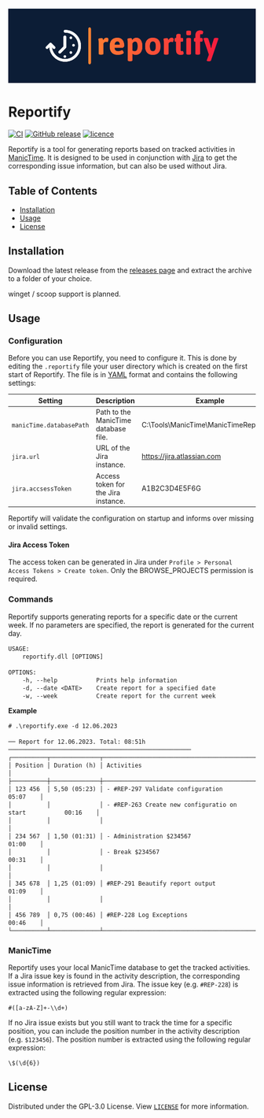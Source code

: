 ![logo](doc/img/logo-banner.png)

# Reportify

[![CI](https://github.com/francWhite/reportify/actions/workflows/ci.yml/badge.svg?branch=main)](https://github.com/francWhite/reportify/actions/workflows/ci.yml)
[![GitHub release](https://img.shields.io/github/v/release/francWhite/reportify)](https://github.com/francWhite/reportify/releases)
[![licence](https://img.shields.io/github/license/francWhite/reportify)](https://github.com/francWhite/reportify/blob/main/LICENSE)

Reportify is a tool for generating reports based on tracked activities in [ManicTime](https://www.manictime.com/). It is designed to be used in conjunction with [Jira](https://www.atlassian.com/software/jira) to get the corresponding issue information, but can also be used without Jira.

## Table of Contents

- [Installation](#installation)
- [Usage](#usage)
- [License](#license)

## Installation

Download the latest release from the [releases page](https://github.com/francWhite/reportify/releases) and extract the archive to a folder of your choice.

winget / scoop support is planned.

## Usage

### Configuration

Before you can use Reportify, you need to configure it. This is done by editing the `.reportify` file your user directory which is created on the first start of Reportify. The file is in [YAML](https://yaml.org/) format and contains the following settings:

| Setting                  | Description                          | Example                                |
|--------------------------|--------------------------------------|----------------------------------------|
| `manicTime.databasePath` | Path to the ManicTime database file. | C:\Tools\ManicTime\ManicTimeReports.db |
| `jira.url`               | URL of the Jira instance.            | https://jira.atlassian.com             |
| `jira.accsessToken`      | Access token for the Jira instance.  | A1B2C3D4E5F6G                          |


Reportify will validate the configuration on startup and informs over missing or invalid settings.

#### Jira Access Token
The access token can be generated in Jira under `Profile > Personal Access Tokens > Create token`. Only the BROWSE_PROJECTS permission is required.

### Commands

Reportify supports generating reports for a specific date or the current week. If no parameters are specified, the report is generated for the current day.

```
USAGE:
    reportify.dll [OPTIONS]

OPTIONS:
    -h, --help           Prints help information
    -d, --date <DATE>    Create report for a specified date
    -w, --week           Create report for the current week
```


**Example**

```
# .\reportify.exe -d 12.06.2023

── Report for 12.06.2023. Total: 08:51h ────────────────────────────────────────────────────
┌──────────┬──────────────┬────────────────────────────────────────────────────────────────┐
│ Position │ Duration (h) │ Activities                                                     │
├──────────┼──────────────┼────────────────────────────────────────────────────────────────┤
│ 123 456  │ 5,50 (05:23) │ - #REP-297 Validate configuration                     05:07    │
│          │              │ - #REP-263 Create new configuratio on start           00:16    │
│          │              │                                                                │
│ 234 567  │ 1,50 (01:31) │ - Administration $234567                              01:00    │
│          │              │ - Break $234567                                       00:31    │
│          │              │                                                                │
│ 345 678  │ 1,25 (01:09) │ #REP-291 Beautify report output                       01:09    │
│          │              │                                                                │
│ 456 789  │ 0,75 (00:46) │ #REP-228 Log Exceptions                               00:46    │
└──────────┴──────────────┴────────────────────────────────────────────────────────────────┘
```

### ManicTime

Reportify uses your local ManicTime database to get the tracked activities. If a Jira issue key is found in the activity description, the corresponding issue information is retrieved from Jira. The issue key (e.g. `#REP-228`) is extracted using the following regular expression: 
```regexp
#([a-zA-Z]+-\\d+)
```

If no Jira issue exists but you still want to track the time for a specific position, you can include the position number in the activity description (e.g. `$123456`). The position number is extracted using the following regular expression:
```regexp
\$(\d{6})
```


## License

Distributed under the GPL-3.0 License. View [`LICENSE`](https://github.com/francWhite/reportify/blob/main/LICENSE) for more information.
